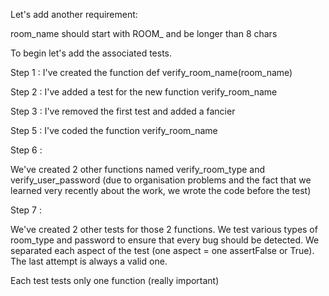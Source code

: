 Let's add another requirement:

room_name should start with ROOM_ and be longer than 8 chars

To begin let's add the associated tests.

Step 1 : 
I've created the function def verify_room_name(room_name)

Step 2 :
I've added a test for the new function verify_room_name

Step 3 :
I've removed the first test and added a fancier

Step 5 : 
I've coded the function verify_room_name

Step 6 :

We've created 2 other functions named verify_room_type and verify_user_password (due to organisation problems and the fact that we learned very recently about the work, we wrote the code before the test)

Step 7 :

We've created 2 other tests for those 2 functions. We test various types of room_type and password to ensure that every bug should be detected. We separated each aspect of the test (one aspect = one assertFalse or True). The last attempt is always a valid one.

Each test tests only one function (really important)

